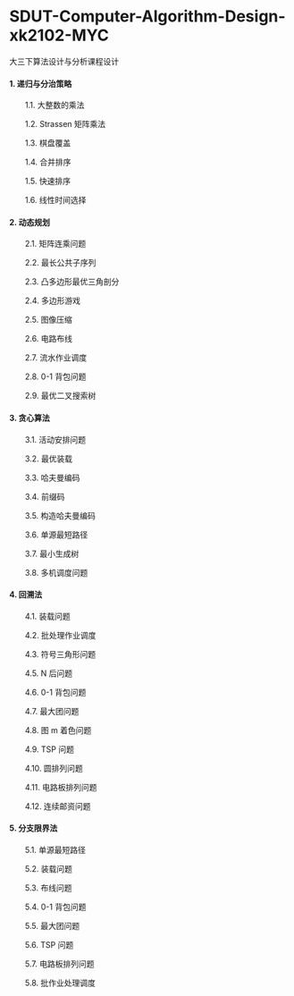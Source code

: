 # SDUT-Computer-Algorithm-Design-xk2102-MYC
大三下算法设计与分析课程设计

#### 1. 递归与分治策略
&emsp;&emsp;1.1. 大整数的乘法

&emsp;&emsp;1.2. Strassen 矩阵乘法

&emsp;&emsp;1.3. 棋盘覆盖

&emsp;&emsp;1.4. 合并排序

&emsp;&emsp;1.5. 快速排序

&emsp;&emsp;1.6. 线性时间选择

#### 2. 动态规划

&emsp;&emsp;2.1. 矩阵连乘问题

&emsp;&emsp;2.2. 最长公共子序列

&emsp;&emsp;2.3. 凸多边形最优三角剖分

&emsp;&emsp;2.4. 多边形游戏

&emsp;&emsp;2.5. 图像压缩

&emsp;&emsp;2.6. 电路布线

&emsp;&emsp;2.7. 流水作业调度

&emsp;&emsp;2.8. 0-1 背包问题

&emsp;&emsp;2.9. 最优二叉搜索树

#### 3. 贪心算法

&emsp;&emsp;3.1. 活动安排问题

&emsp;&emsp;3.2. 最优装载

&emsp;&emsp;3.3. 哈夫曼编码

&emsp;&emsp;3.4. 前缀码

&emsp;&emsp;3.5. 构造哈夫曼编码

&emsp;&emsp;3.6. 单源最短路径

&emsp;&emsp;3.7. 最小生成树

&emsp;&emsp;3.8. 多机调度问题

#### 4. 回溯法

&emsp;&emsp;4.1. 装载问题

&emsp;&emsp;4.2. 批处理作业调度

&emsp;&emsp;4.3. 符号三角形问题

&emsp;&emsp;4.5. N 后问题

&emsp;&emsp;4.6. 0-1 背包问题

&emsp;&emsp;4.7. 最大团问题

&emsp;&emsp;4.8. 图 m 着色问题

&emsp;&emsp;4.9. TSP 问题

&emsp;&emsp;4.10. 圆排列问题

&emsp;&emsp;4.11. 电路板排列问题

&emsp;&emsp;4.12. 连续邮资问题

#### 5. 分支限界法

&emsp;&emsp;5.1. 单源最短路径

&emsp;&emsp;5.2. 装载问题

&emsp;&emsp;5.3. 布线问题

&emsp;&emsp;5.4. 0-1 背包问题

&emsp;&emsp;5.5. 最大团问题

&emsp;&emsp;5.6. TSP 问题

&emsp;&emsp;5.7. 电路板排列问题

&emsp;&emsp;5.8. 批作业处理调度


